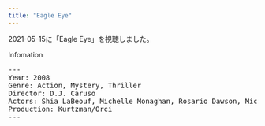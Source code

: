 ```yaml
---
title: "Eagle Eye"
---
```

2021-05-15に「Eagle Eye」を視聴しました。

Infomation
<pre>
---
Year: 2008
Genre: Action, Mystery, Thriller
Director: D.J. Caruso
Actors: Shia LaBeouf, Michelle Monaghan, Rosario Dawson, Michael Chiklis
Production: Kurtzman/Orci
---
</pre>